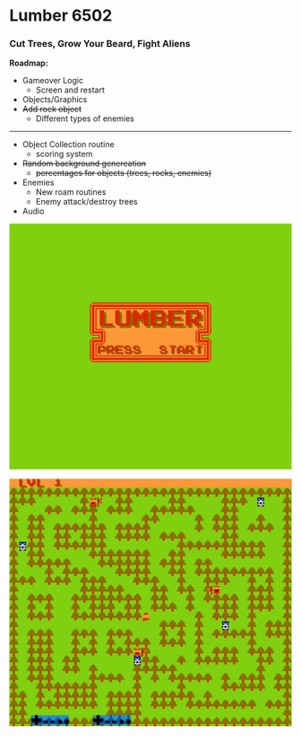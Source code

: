 # Lumber 6502
### Cut Trees, Grow Your Beard, Fight Aliens

**Roadmap:**
- Gameover Logic
  - Screen and restart
- Objects/Graphics
- ~~Add rock object~~
  - Different types of enemies
______________________________________________________________________________________________________________________________________________
- Object Collection routine
  - scoring system
- ~~Random background genereation~~
  - ~~percentages for objects (trees, rocks, enemies)~~
- Enemies
  - New roam routines
  - Enemy attack/destroy trees
- Audio

![](Lumber/titlescreen.png)

![](Lumber/gameplay1.png)
